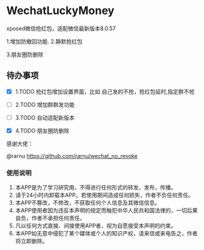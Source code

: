 # WechatLuckyMoney

xposed微信抢红包，适配微信最新版本8.0.57

1.增加防撤回功能.
2.静默抢红包

3.朋友圈防删除

## 待办事项

- [x] 1.TODO 抢红包增加设置界面，比如 自己发的不抢，抢红包延时,指定群不抢
- [ ] 2.TODO 增加群群发功能
- [ ] 3.TODO 自动适配新版本
- [x] 4.TODO 朋友圈防删除



感谢大佬：

@rarnu    https://github.com/rarnu/wechat_no_revoke



### 使用说明

1.  本APP是为了学习研究用，不得进行任何形式的转发，发布，传播。
2. 请于24小时内卸载本APP。若使用期间造成任何损失，作者不负任何责任。
3. 本APP不篡改，不修改，不获取任何个人信息及其微信信息。
4. 本APP使用者因为违反本声明的规定而触犯中华人民共和国法律的，一切后果自负，作者不承担任何责任。
5. 凡以任何方式直接、间接使用APP者，视为自愿接受本声明的约束。
6. 本APP如无意中侵犯了某个媒体或个人的知识产权，请来信或来电告之，作者将立即删除。

